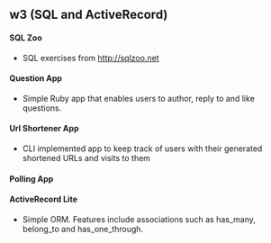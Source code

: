 ## w3 (SQL and ActiveRecord)
#### SQL Zoo
* SQL exercises from http://sqlzoo.net

#### Question App
* Simple Ruby app that enables users to author, reply to and like questions.

#### Url Shortener App
* CLI implemented app to keep track of users with their generated shortened URLs and visits to them

#### Polling App

#### ActiveRecord Lite
* Simple ORM. Features include associations such as has_many, belong_to and has_one_through.

